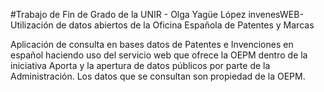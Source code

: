 #Trabajo de Fin de Grado de la UNIR - Olga Yagüe López
invenesWEB- Utilización de datos abiertos de la Oficina Española de Patentes y Marcas

Aplicación de consulta en bases datos de Patentes e Invenciones en español haciendo uso del servicio web que ofrece la OEPM  dentro de la iniciativa Aporta y la apertura de datos públicos por parte de la Administración. 
Los datos que se consultan son propiedad de la OEPM.
